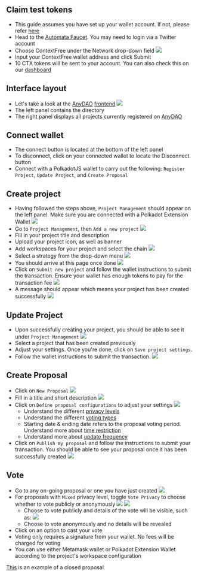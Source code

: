 ## Claim test tokens
- This guide assumes you have set up your wallet account. If not, please refer [here](../canarynet/userguide/setupwallet.md)
- Head to the [Automata Faucet](./spec.md#faucet). You may need to login via a Twitter account
- Choose ContextFree under the Network drop-down field
![](../assets/anydao/faucet.png)
- Input your ContextFree wallet address and click Submit
- 10 CTX tokens will be sent to your account. You can also check this on our [dashboard](./spec.md#explorer)

## Interface layout
- Let's take a look at the [AnyDAO](https://anydao.app) [frontend](./spec.md#frontend)
![](../assets/anydao/home_empty.png)
- The left panel contains the directory
- The right panel displays all projects currently registered on [AnyDAO](https://anydao.app)

## Connect wallet
- The connect button is located at the bottom of the left panel
- To disconnect, click on your connected wallet to locate the Disconnect button
- Connect with a PolkadotJS wallet to carry out the following: `Register Project`, `Update Project`, and `Create Proposal`

## Create project
- Having followed the steps above, `Project Management` should appear on the left panel. Make sure you are connected with a Polkadot Extension Wallet
![](../assets/anydao/home_connected.png)
- Go to `Project Management`, then `Add a new project`
![](../assets/anydao/project_manage.png)
- Fill in your project title and description
- Upload your project icon, as well as banner
- Add workspaces for your project and select the chain
![](../assets/anydao/workspace_chain.png)
- Select a strategy from the drop-down menu
![](../assets/anydao/workspace_strategy.png)
- You should arrive at this page once done 
![](../assets/anydao/project_set.png)
- Click on `Submit new project` and follow the wallet instructions to submit the transaction. Ensure your wallet has enough tokens to pay for the transaction fee
![](../assets/anydao/project_create_txn.png)
- A message should appear which means your project has been created successfully
![](../assets/anydao/project_success.png)
## Update Project
- Upon successfully creating your project, you should be able to see it under `Project Management` 
![](../assets/anydao/project_registered.png)
- Select a project that has been created previously 
- Adjust your settings. Once you're done, click on `Save project settings`. 
- Follow the wallet instructions to submit the transaction.
![](../assets/anydao/project_update_txn.png)

## Create Proposal
- Click on `New Proposal`
![](../assets/anydao/project_detail.png)
- Fill in a title and short description 
![](../assets/anydao/proposal_empty.png)
- Click on `Define proposal configurations` to adjust your settings 
![](../assets/anydao/proposal_configure.png)
  - Understand the different [privacy levels](./design.md#privacy-level)
  - Understand the different [voting types](./spec.md#voting-type)
  - Starting date & ending date refers to the proposal voting period. Understand more about [time restriction](./spec.md#configurations)
  - Understand more about [update frequency](./design.md#update-frequency)
- Click on `Publish my proposal` and follow the instructions to submit your transaction. You should be able to see your proposal once it has been successfully created
![](../assets/anydao/proposal_publish_txn.png)

## Vote
- Go to any on-going proposal or one you have just created
![](../assets/anydao/proposal_detail.png)
- For proposals with `Mixed` privacy level, toggle `Vote Privacy` to choose whether to vote publicly or anonymously
![](../assets/anydao/vote_public.png)
![](../assets/anydao/vote_anonymous.png)
  - Choose to vote publicly and details of the vote will be visible, such as:
  ![](../assets/anydao/vote_public_result.png)
  - Choose to vote anonymously and no details will be revealed
- Click on an option to cast your vote
- Voting only requires a signature from your wallet. No fees will be charged for voting
- You can use either Metamask wallet or Polkadot Extension Wallet according to the project's workspace configuration

[This](https://the.anydao.app/#/project/1/proposal/1) is an example of a closed proposal
